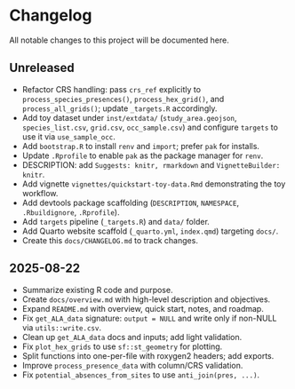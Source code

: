 # Changelog

All notable changes to this project will be documented here.

## Unreleased
- Refactor CRS handling: pass `crs_ref` explicitly to `process_species_presences()`, `process_hex_grid()`, and `process_all_grids()`; update `_targets.R` accordingly.
- Add toy dataset under `inst/extdata/` (`study_area.geojson`, `species_list.csv`, `grid.csv`, `occ_sample.csv`) and configure `targets` to use it via `use_sample_occ`.
- Add `bootstrap.R` to install `renv` and `import`; prefer `pak` for installs.
- Update `.Rprofile` to enable `pak` as the package manager for `renv`.
- DESCRIPTION: add `Suggests: knitr, rmarkdown` and `VignetteBuilder: knitr`.
- Add vignette `vignettes/quickstart-toy-data.Rmd` demonstrating the toy workflow.
- Add devtools package scaffolding (`DESCRIPTION`, `NAMESPACE`, `.Rbuildignore`, `.Rprofile`).
- Add `targets` pipeline (`_targets.R`) and `data/` folder.
- Add Quarto website scaffold (`_quarto.yml`, `index.qmd`) targeting `docs/`.
- Create this `docs/CHANGELOG.md` to track changes.

## 2025-08-22
- Summarize existing R code and purpose.
- Create `docs/overview.md` with high-level description and objectives.
- Expand `README.md` with overview, quick start, notes, and roadmap.
- Fix `get_ALA_data` signature: `output = NULL` and write only if non-NULL via `utils::write.csv`.
- Clean up `get_ALA_data` docs and inputs; add light validation.
- Fix `plot_hex_grids` to use `sf::st_geometry` for plotting.
- Split functions into one-per-file with roxygen2 headers; add exports.
- Improve `process_presence_data` with column/CRS validation.
- Fix `potential_absences_from_sites` to use `anti_join(pres, ...)`.
